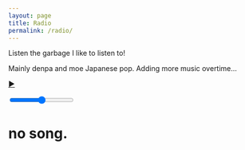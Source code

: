 ```yaml
---
layout: page
title: Radio
permalink: /radio/
---
```


Listen the garbage I like to listen to!

Mainly denpa and moe Japanese pop. Adding more music overtime...


<div id="audio_controller" class="radio_controller">
  <audio id="radio_audio" src="http://104.167.119.161:8001/test" >
    Your browser doesn't support HTML5 audio. :(
  </audio>

  <a href="#" title="Play video" class="play_button">&#x25ba;</a>
  <div class="volume_control">
    <input id="volume_control" type="range" value="50" min="0" max="100"></input>
  </div>

</div>

<script src="//ajax.googleapis.com/ajax/libs/jquery/1.7.1/jquery.min.js"></script>
<script src="/assets/js/jquery.shoutcast.min.js"></script>

<h1 id="songtitle">no song.</h1>

<script>

$( "#volume_control" ).on("change mousemove", function() {
  $("#radio_audio").prop("volume", $(this).val() / 100.0);
});

$( ".play_button" ).click(function() {
   $(this).toggleClass('paused');
   if ($(this).hasClass('paused')) {
     $('#radio_audio').trigger("play");
     $(this).html("&#9612;&#9612;");  
   } else {
     $('#radio_audio').trigger("pause");
     $(this).html("&#x25ba;");
   }

   return false;
});

</script>
